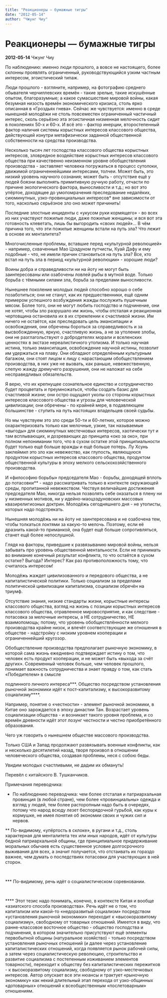 ```yaml
---
title: "Реакционеры — бумажные тигры"
date: "2012-05-14"
author: "Чжунг Чиу"
---
```


# Реакционеры — бумажные тигры

**2012-05-14** Чжунг Чиу

По наблюдению: именно люди прошлого, а вовсе не настоящего, более склонны проявлять ограниченный, руководствующийся узким частным интересом, эгоистический типаж.  

 

 Люди прошлого - взгляните, например, на фотографию среднего обывателя черчиллевских времён - такие зрелые, такие искушённые опытом, благоразумные; а какое сумасшествие мировой войны, какая безумная низость времён экономического кризиса, столь ярко описанная в «Гроздьях гнева». Сейчас же чувствуется: именно в среде нынешней молодёжи не столь повсеместен ограниченный частичный интерес, сколь серьёзно эта эгоистичная низменная мелочность сидит в поколениях 50-х и 60-х. И всё это - фактор инерции, второстепенный фактор наличия системы корыстных интересов классового общества, действующей изнутри метафизически заданной общественной собственности на средства производства.

 

 Несколько тысяч лет господства классового общества корыстных интересов, зловредное воздействие корыстных интересов классового общества при качественно неизменном уровне обобществления производства - заставляет человека погружаться в процесс сутолоки, движимой ограниченнейшими интересами, толчеи. Может быть, это низкий уровень научного сознания; может быть - отсутствие ещё у людей боязни выполнять примитивную ручную работу, отчасти по причине экологического фактора, выносливости и т.д.; но вот это упёртое, доходящее до умопомрачения преследование недалёких, сиюминутных, узко-провинциальных интересов* вне зависимости от того, насколько серьёзное зло оно может причинить!

 

 Последние злостные инциденты с «укусом руки кормящего» - во всех из них участвуют пожилые люди, даже пожилые женщины; и вся вот эта готовность клеветать, лишь бы выгородить «своих людей»... В чём причина того, что эти пожилые женщины встали на путь зла? Что лежит в основе их менталитета?

 

 Многочисленные проблемы, вставшие перед «культурной революцией» - например, схваченные Мао Цзэдуном путчисты, Куай Дафу и ему подобные - что, не имели причин становиться на путь зла? Все, кто встал на путь зла в период «культурной революции» - хорошие люди?

 

 Воины добра и справедливости ни на йоту не могут быть заинтересованы или озабочены ловлей рыбы в мутной воде. Только борьба с тёмными силами зла, борьба за пределами выносливости.

 

 Нынешнее поколение молодых людей способно хорошо о себе позаботиться; они не станут, как их предшественники, ещё одним примером успешного возбуждения жажды послужить пушечным мясом. Более того, они не могут любить господство и подчинение, они не хотят, чтобы зло разрушало им жизнь, чтобы отсталая и реакционная чертовщина остановила их в их стремлении к счастливой жизни. Им ничего не остаётся, как преследовать цель эмансипации и освобождения, они обречены бороться за справедливость и за высвобожденную, яркую, счастливую жизнь, а не за утоление злобы, они не разглагольствуют о добродетелях морали и вселенских ценностях в экстазе нереалистичного утопизма. И только научная истина, только эмансипация, освобождение научной истины, позволит им удержаться на плаву. Они обладают определённым культурным багажом, они стоят лицом к лицу с нарастающим обобществлением производства, в них уже не вызвать, как раньше, невежественную, слепую жажду дремучего разрушения, они не наложат на себя несправедливых обязательств. 

 

 Я верю, что их крепнущее сознательное единство и сотрудничество будет процветать и преумножаться, чтобы создать базис для счастливой жизни; они остро ощущают уколы со стороны корыстных интересов классового общества и угрозы для человеческой цивилизации; они обречены - по крайней мере, в подавляющем большинстве - ступить на путь настоящих владельцев своей судьбы.

 

 Но мы чувствуем это зло среди 50-ти и 60-летних, которое можно охарактеризовать только как мелочные, узкие, так называемые «выгоды» для сиюминутных местечковых интересов, хаотически тут и там всплывающих, и дозревающих до принципа «око за око», при полном непонимании того, что в сухом остатке этой принципиальности будет только ещё больше вражды и ещё больше потерь. Лу Хсунь заклеймил это зло как невежество, как глупость, являющуюся продуктом корыстных интересов классового общества, продуктом общественной культуры в эпоху мелкого сельскохозяйственного производства.

 

 И «философию борьбы» председателя Мао - борьбы, доходящей вплоть до потасовки** - надо рассматривать только в контексте окружающей среды, пропитанной невежеством. Чествуя величайшие достижения председателя Мао, никогда нельзя позволять себе оказаться в плену ни у низменных мотивов, ни у идейно-маоцзэдуновских массовых квазирелигиозных доктрин. Молодёжь сегодняшнего дня - не утописты, которых надо подстрекать.

 

 Нынешняя молодёжь ни на йоту не заинтересована и не озабочена тем, чтобы толкаться локтями за какую-то мелочь. Поэтому, если её дразнить какой-то приманкой, она будет ещё больше сопротивляться, станет ещё более непослушной.

 

 Глядя на факторы, приведшие к развязыванию мировой войны, нельзя забывать про уровень общественной ментальности. Если не принимать во внимание конечный результат конфликта, то что остаётся в сухом остатке? Выгода? Интерес? Как раз противоположность тому, что считалось интересом!

 

 Молодёжь жаждет цивилизованного и передового общества, а не капиталистической политики. Только социализм за пределами политической цивилизации капитализма, социализм обречён на триумф. 

 

 Отсутствие знания, низкие стандарты жизни, корыстные интересы классового общества, взгляд на жизнь с позиции корыстных интересов классового общества, отравленное мировосприятие, и как следствие - потасовка за мелочные интересы, а НЕ сотрудничество, НЕ взаимопомощь; потому, что уровень обобществлённости мелкого производства крайне низок, и влечёт соответствующие же отношения в обществе - надстройку с низким уровнем кооперации и ограниченнейший кругозор.

 

 Обобществление производства предполагает рыночную экономику, в которой сама жизнь ежедневно подтверждает истину о том, что человек есть продукт кооперации, и не может быть «выхода за счёт других». Современный человек больше, чем человек прошлого, понимает важность сотрудничества и знает правду о том, как стать «Победителем» в смысле

 подлинного личного интереса***. Общество посредством установления рыночной экономики идёт к пост-капитализму, к высокоразвитому социализму****.

 

 Например, понятие о «честности» - элемент рыночной экономики, в Китае оно зарождается в эпоху династии Тан. Возрастает уровень социализации общества - и возникает такого уровня проблема, и со времён древности идёт этот лозунг честности и честно приобретённого образования.

 

 Чего уж говорить о нынешнем обществе массового производства. 

 

 Только США и Запад продолжают развязывать военные конфликты, как и несколько десятилетий назад, творя произвол в отношении человеческого общества, создавая проблемы, неся с собою беды.

 

 Увидим молодых счастливыми, не дадим их обмануть!

 

 

 Перевёл с китайского В. Тушканчиков.

 

 

 

 Примечания переводчика:

 

 * По наблюдению переводчика: чем более отсталая и патриархальная провинция (в любой стране), чем более «провинциальны» одежда и взгляд у людей, тем более расторопным надо быть в очередях, потому что народ всюду лезет беспорядочной гурьбой, как куры к кормушке, не имея понятия об экономии своих и чужих сил и нервов.

 

 ** По-видимому, «упёртость в склоке», в ругани и т.д., столь характерная для менталитета тех или иных народов, идёт от культуры бедной патриархальной общины, где принципиальное придерживание моральных обычаев есть существенное условие долгосрочного выживания для всех, а значит получается, что отстаивать их гораздо важнее, чем думать о последствиях потасовки для участвующих в ней сторон.

  

 *** По-видимому, речь идёт о социалистическом соревновании.

  

 **** Этот тезис надо понимать, конечно, в контексте Китая и вообще «азиатского способа производства». Речь идёт не о том, что капитализм или какой-то «недоразвитый социализм» посредством «установления рыночной экономики» переходит к «высокоразвитому социализму», свободному от товарных отношений. Имеется в виду, что ранне-классовое восточное общество - общество господства и подчинения, в котором значительно присутствуют ещё элементы первобытной общины (натуральное хозяйство) - только посредством установления рыночных отношений (и далее через установление капиталистических отношений, когда появляется рынок рабочей силы, а затем через социалистическую революцию, строительство и развитие социализма с постепенным изживанием элементов товарности), переходит к обществу без капиталистических пережитков - к высокоразвитому социализму, свободному от узко-местечковых интересов. Автор опускает все эти нюансы и трактует «рыночную экономику» как некий длительный этап перехода от узко-общинных «дотоварных» отношений к всеобщественным «послетоварным» отношениям.